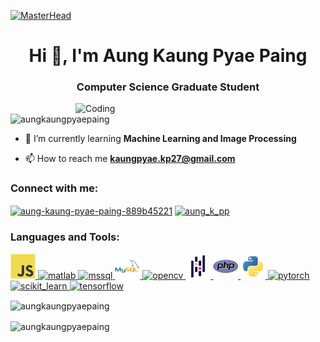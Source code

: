 [![MasterHead](https://img.freepik.com/free-vector/machine-learning-banner-artificial-intelligence_107791-611.jpg?w=2000&t=st=1696749581~exp=1696750181~hmac=98eab39e6e1396cf0b7dbb9994bf6d2c255d0e1e08f21ed16bff344ecc3c3508)](https://github.com/aungkaungpyaepaing/)
<h1 align="center">Hi 👋, I'm Aung Kaung Pyae Paing</h1>
<h3 align="center">Computer Science Graduate Student</h3>

<img align="right" alt="Coding" width="400" src="https://cdn.dribbble.com/userupload/3382003/file/original-7da4b54d8bb87c9a6f57dbd4a752e7c3.gif">

<p align="left"> <img src="https://komarev.com/ghpvc/?username=aungkaungpyaepaing&label=Profile%20views&color=0e75b6&style=flat" alt="aungkaungpyaepaing" /> </p>

- 🌱 I’m currently learning **Machine Learning and Image Processing**

- 📫 How to reach me **kaungpyae.kp27@gmail.com**

<h3 align="left">Connect with me:</h3>
<p align="left">
<a href="https://linkedin.com/in/aung-kaung-pyae-paing-889b45221" target="blank"><img align="center" src="https://raw.githubusercontent.com/rahuldkjain/github-profile-readme-generator/master/src/images/icons/Social/linked-in-alt.svg" alt="aung-kaung-pyae-paing-889b45221" height="30" width="40" /></a>
<a href="https://instagram.com/aung_k_pp" target="blank"><img align="center" src="https://raw.githubusercontent.com/rahuldkjain/github-profile-readme-generator/master/src/images/icons/Social/instagram.svg" alt="aung_k_pp" height="30" width="40" /></a>
</p>

<h3 align="left">Languages and Tools:</h3>
<p align="left"> <a href="https://developer.mozilla.org/en-US/docs/Web/JavaScript" target="_blank" rel="noreferrer"> <img src="https://raw.githubusercontent.com/devicons/devicon/master/icons/javascript/javascript-original.svg" alt="javascript" width="40" height="40"/> </a> <a href="https://www.mathworks.com/" target="_blank" rel="noreferrer"> <img src="https://upload.wikimedia.org/wikipedia/commons/2/21/Matlab_Logo.png" alt="matlab" width="40" height="40"/> </a> <a href="https://www.microsoft.com/en-us/sql-server" target="_blank" rel="noreferrer"> <img src="https://www.svgrepo.com/show/303229/microsoft-sql-server-logo.svg" alt="mssql" width="40" height="40"/> </a> <a href="https://www.mysql.com/" target="_blank" rel="noreferrer"> <img src="https://raw.githubusercontent.com/devicons/devicon/master/icons/mysql/mysql-original-wordmark.svg" alt="mysql" width="40" height="40"/> </a> <a href="https://opencv.org/" target="_blank" rel="noreferrer"> <img src="https://www.vectorlogo.zone/logos/opencv/opencv-icon.svg" alt="opencv" width="40" height="40"/> </a> <a href="https://pandas.pydata.org/" target="_blank" rel="noreferrer"> <img src="https://raw.githubusercontent.com/devicons/devicon/2ae2a900d2f041da66e950e4d48052658d850630/icons/pandas/pandas-original.svg" alt="pandas" width="40" height="40"/> </a> <a href="https://www.php.net" target="_blank" rel="noreferrer"> <img src="https://raw.githubusercontent.com/devicons/devicon/master/icons/php/php-original.svg" alt="php" width="40" height="40"/> </a> <a href="https://www.python.org" target="_blank" rel="noreferrer"> <img src="https://raw.githubusercontent.com/devicons/devicon/master/icons/python/python-original.svg" alt="python" width="40" height="40"/> </a> <a href="https://pytorch.org/" target="_blank" rel="noreferrer"> <img src="https://www.vectorlogo.zone/logos/pytorch/pytorch-icon.svg" alt="pytorch" width="40" height="40"/> </a> <a href="https://scikit-learn.org/" target="_blank" rel="noreferrer"> <img src="https://upload.wikimedia.org/wikipedia/commons/0/05/Scikit_learn_logo_small.svg" alt="scikit_learn" width="40" height="40"/> </a> <a href="https://www.tensorflow.org" target="_blank" rel="noreferrer"> <img src="https://www.vectorlogo.zone/logos/tensorflow/tensorflow-icon.svg" alt="tensorflow" width="40" height="40"/> </a> </p>

<p><img align="center" src="https://github-readme-stats.vercel.app/api/top-langs?username=aungkaungpyaepaing&show_icons=true&title_color=000000&text_color=000000&locale=en&layout=compact" alt="aungkaungpyaepaing" /></p>

<p><img align="center" src="https://github-readme-streak-stats.herokuapp.com/?user=aungkaungpyaepaing&" alt="aungkaungpyaepaing" /></p>
